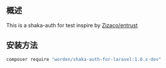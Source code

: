 ## 概述

This is a shaka-auth for test
inspire by [Zizaco/entrust](https://github.com/Zizaco/entrust)

## 安装方法

```bash
composer require "worden/shaka-auth-for-laravel:1.0.x-dev"
```